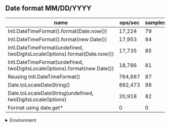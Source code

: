 ## Date format MM/DD/YYYY

|name|ops/sec|samples|
|-|-|-|
|Intl.DateTimeFormat().format(Date.now())|17,224|79|
|Intl.DateTimeFormat().format(new Date())|17,953|84|
|Intl.DateTimeFormat(undefined, twoDigitsLocaleOptions).format(Date.now())|17,735|85|
|Intl.DateTimeFormat(undefined, twoDigitsLocaleOptions).format(new Date())|18,786|81|
|Reusing Intl.DateTimeFormat()|764,687|87|
|Date.toLocaleDateString()|892,473|98|
|Date.toLocaleDateString(undefined, twoDigitsLocaleOptions)|20,918|82|
|Format using date.get*|0|0|


<details>
<summary>Environment</summary>

* __Machine:__ linux x64 | 4 vCPUs | 15.2GB Mem
* __Run:__ Fri May 03 2024 21:31:36 GMT+0000 (Coordinated Universal Time)
</details>

<!--
{"environment":{"platform":"linux","arch":"x64","cpus":4,"totalMemory":15.245216369628906},"benchmarks":[{"name":"Intl.DateTimeFormat().format(Date.now())","opsSec":17224.478172394633,"samples":4},{"name":"Intl.DateTimeFormat().format(new Date())","opsSec":17953.392637156372,"samples":5},{"name":"Intl.DateTimeFormat(undefined, twoDigitsLocaleOptions).format(Date.now())","opsSec":17734.567983362973,"samples":5},{"name":"Intl.DateTimeFormat(undefined, twoDigitsLocaleOptions).format(new Date())","opsSec":18786.238129634505,"samples":4},{"name":"Reusing Intl.DateTimeFormat()","opsSec":764686.5000481522,"samples":5},{"name":"Date.toLocaleDateString()","opsSec":892473.3355138191,"samples":5},{"name":"Date.toLocaleDateString(undefined, twoDigitsLocaleOptions)","opsSec":20917.74510971949,"samples":6},{"name":"Format using date.get*","opsSec":0,"samples":0}]}-->
